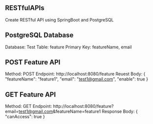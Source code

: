 ## RESTfulAPIs
Create RESTful API using SpringBoot and PostgreSQL

## PostgreSQL Database
Database: Test
Table: feature
Primary Key: featureName, email

## POST Feature API
Method: POST
Endpoint: http://localhost:8080/feature
Reuest Body:
{
	"featureName": "feature1",
	"email": "test1@gmail.com",
	"enable": true
}

## GET Feature API
Method: GET
Endpoint: http://localhost:8080/feature?email=test1@gmail.com&featureName=feature1
Response Body:
{
	"canAccess": true
}
